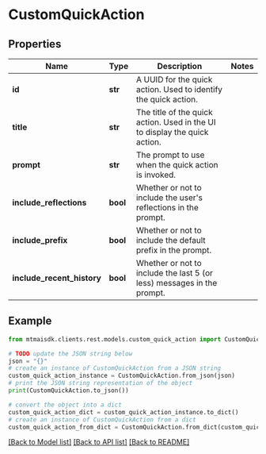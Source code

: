 # CustomQuickAction


## Properties

Name | Type | Description | Notes
------------ | ------------- | ------------- | -------------
**id** | **str** | A UUID for the quick action. Used to identify the quick action. | 
**title** | **str** | The title of the quick action. Used in the UI to display the quick action. | 
**prompt** | **str** | The prompt to use when the quick action is invoked. | 
**include_reflections** | **bool** | Whether or not to include the user&#39;s reflections in the prompt. | 
**include_prefix** | **bool** | Whether or not to include the default prefix in the prompt. | 
**include_recent_history** | **bool** | Whether or not to include the last 5 (or less) messages in the prompt. | 

## Example

```python
from mtmaisdk.clients.rest.models.custom_quick_action import CustomQuickAction

# TODO update the JSON string below
json = "{}"
# create an instance of CustomQuickAction from a JSON string
custom_quick_action_instance = CustomQuickAction.from_json(json)
# print the JSON string representation of the object
print(CustomQuickAction.to_json())

# convert the object into a dict
custom_quick_action_dict = custom_quick_action_instance.to_dict()
# create an instance of CustomQuickAction from a dict
custom_quick_action_from_dict = CustomQuickAction.from_dict(custom_quick_action_dict)
```
[[Back to Model list]](../README.md#documentation-for-models) [[Back to API list]](../README.md#documentation-for-api-endpoints) [[Back to README]](../README.md)


